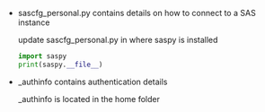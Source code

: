 - sascfg_personal.py contains details on how to connect to a SAS instance

    update sascfg_personal.py in where saspy is installed

    ```python
    import saspy
    print(saspy.__file__) 
    ```

- _authinfo contains authentication details
  
    _authinfo is located in the home folder
  

